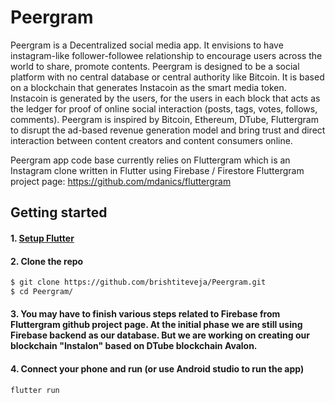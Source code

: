 # Peergram
Peergram is a Decentralized social media app. It envisions to have instagram-like follower-followee relationship to encourage users across the world to share, promote contents. Peergram is designed to be a social platform with no central database or central authority like Bitcoin. It is based on a blockchain that generates Instacoin as the smart media token. Instacoin is generated by the users, for the users in each block that acts as the ledger for proof of online social interaction (posts, tags, votes, follows, comments). Peergram is inspired by Bitcoin, Ethereum, DTube, Fluttergram to disrupt the ad-based revenue generation model and bring trust and direct interaction between content creators and content consumers online.

Peergram app code base currently relies on Fluttergram which is an Instagram clone written in Flutter using Firebase / Firestore
Fluttergram project page: https://github.com/mdanics/fluttergram

## Getting started

#### 1. [Setup Flutter](https://flutter.dev/docs/get-started/install)

#### 2. Clone the repo

```sh
$ git clone https://github.com/brishtiteveja/Peergram.git
$ cd Peergram/
```

#### 3. You may have to finish various steps related to Firebase from Fluttergram github project page. At the initial phase we are still using Firebase backend as our database. But we are working on creating our blockchain "Instalon" based on DTube blockchain Avalon.

#### 4. Connect your phone and run (or use Android studio to run the app)
```sh
flutter run
``` 

